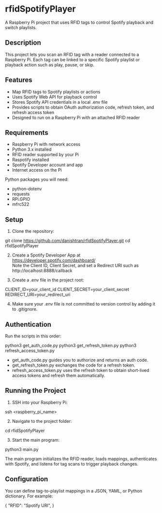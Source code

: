 # rfidSpotifyPlayer
A Raspberry Pi project that uses RFID tags to control Spotify playback and switch playlists.

## Description
This project lets you scan an RFID tag with a reader connected to a Raspberry Pi. Each tag can be linked to a specific Spotify playlist or playback action such as play, pause, or skip.

## Features
- Map RFID tags to Spotify playlists or actions
- Uses Spotify Web API for playback control
- Stores Spotify API credentials in a local .env file
- Provides scripts to obtain OAuth authorization code, refresh token, and refresh access token
- Designed to run on a Raspberry Pi with an attached RFID reader

## Requirements
- Raspberry Pi with network access
- Python 3.x installed
- RFID reader supported by your Pi
- Raspotify installed
- Spotify Developer account and app
- Internet access on the Pi

Python packages you will need:
- python-dotenv
- requests
- RPi.GPIO
- mfrc522

## Setup
1. Clone the repository:

git clone https://github.com/danishtran/rfidSpotifyPlayer.git
cd rfidSpotifyPlayer

2. Create a Spotify Developer App at https://developer.spotify.com/dashboard/  
   Note the Client ID, Client Secret, and set a Redirect URI such as http://localhost:8888/callback

3. Create a .env file in the project root:

CLIENT_ID=your_client_id
CLIENT_SECRET=your_client_secret
REDIRECT_URI=your_redirect_uri


4. Make sure your .env file is not committed to version control by adding it to .gitignore.

## Authentication
Run the scripts in this order:

python3 get_auth_code.py
python3 get_refresh_token.py
python3 refresh_access_token.py

- get_auth_code.py guides you to authorize and returns an auth code.
- get_refresh_token.py exchanges the code for a refresh token.
- refresh_access_token.py uses the refresh token to obtain short-lived access tokens and refresh them automatically.

## Running the Project
1. SSH into your Raspberry Pi:

ssh <raspberry_pi_name>

2. Navigate to the project folder:

cd rfidSpotifyPlayer

3. Start the main program:

python3 main.py

The main program initializes the RFID reader, loads mappings, authenticates with Spotify, and listens for tag scans to trigger playback changes.

## Configuration
You can define tag-to-playlist mappings in a JSON, YAML, or Python dictionary. For example:

{
"RFID": "Spotify URI",
}
